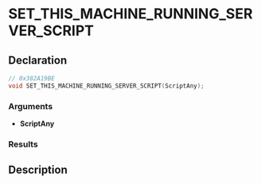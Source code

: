 # SET_THIS_MACHINE_RUNNING_SERVER_SCRIPT

## Declaration
```cpp
// 0x382A19BE
void SET_THIS_MACHINE_RUNNING_SERVER_SCRIPT(ScriptAny);
```

### Arguments
- **ScriptAny**

### Results

## Description
